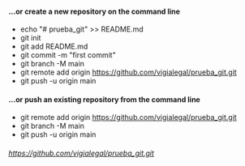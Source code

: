 #### …or create a new repository on the command line
- echo "# prueba_git" >> README.md
- git init
- git add README.md
- git commit -m "first commit"
- git branch -M main
- git remote add origin https://github.com/vigialegal/prueba_git.git
- git push -u origin main

#### …or push an existing repository from the command line
- git remote add origin https://github.com/vigialegal/prueba_git.git
- git branch -M main
- git push -u origin main

###### https://github.com/vigialegal/prueba_git.git